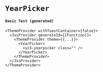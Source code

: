 # `YearPicker`

#### `Basic Test (generated)`

```
<ThemeProvider withToastContainer={false}>
  <JssProvider generateId={[Function]}>
    <ThemeProvider theme={{...}}>
      <YearPicker>
        <ui5-yearpicker class="" />
      </YearPicker>
    </ThemeProvider>
  </JssProvider>
</ThemeProvider>
```


